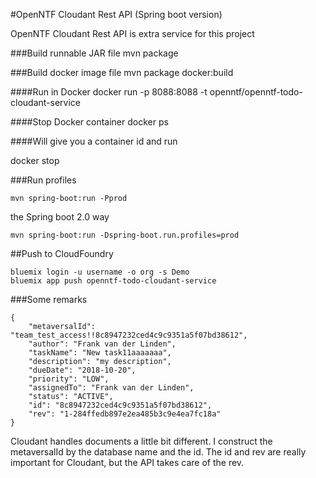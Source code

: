 #OpenNTF Cloudant Rest API (Spring boot version)

OpenNTF Cloudant Rest API is extra service for this project

###Build runnable JAR file
mvn package

###Build docker image file
mvn package docker:build

####Run in Docker
docker run -p 8088:8088 -t openntf/openntf-todo-cloudant-service

####Stop Docker container
docker ps

####Will give you a container id and run

docker stop <containerid>

###Run profiles
```
mvn spring-boot:run -Pprod
```
the Spring boot 2.0 way
```
mvn spring-boot:run -Dspring-boot.run.profiles=prod
```

##Push to CloudFoundry
```
bluemix login -u username -o org -s Demo
bluemix app push openntf-todo-cloudant-service
```

###Some remarks
```
{
    "metaversalId": "team_test_access!!8c8947232ced4c9c9351a5f07bd38612",
    "author": "Frank van der Linden",
    "taskName": "New task11aaaaaaa",
    "description": "my description",
    "dueDate": "2018-10-20",
    "priority": "LOW",
    "assignedTo": "Frank van der Linden",
    "status": "ACTIVE",
    "id": "8c8947232ced4c9c9351a5f07bd38612",
    "rev": "1-284ffedb897e2ea485b3c9e4ea7fc18a"
}
```

Cloudant handles documents a little bit different.
I construct the metaversalId by the database name and the id.
The id and rev are really important for Cloudant, but the API takes care of the rev.